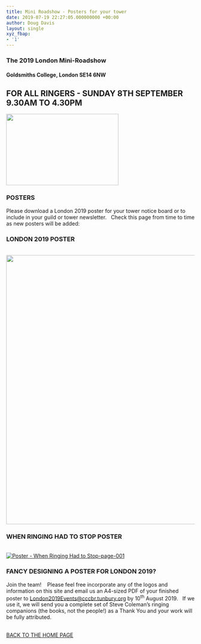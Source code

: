 ```yaml
---
title: Mini Roadshow - Posters for your tower
date: 2019-07-19 22:27:05.000000000 +00:00
author: Doug Davis
layout: single
xyz_fbap:
- '1'
---
```

### The 2019 London Mini-Roadshow

#### Goldsmiths College, London SE14 6NW

## FOR ALL RINGERS - SUNDAY 8TH SEPTEMBER 9.30AM TO 4.30PM

<img loading="lazy" width="300" height="191" src="https://cccbr.org.uk/wp-content/uploads/2019/05/london2019_logo-300x191.jpg" alt="" srcset="https://cccbr.org.uk/wp-content/uploads/2019/05/london2019_logo-300x191.jpg 300w, https://cccbr.org.uk/wp-content/uploads/2019/05/london2019_logo.jpg 540w" sizes="(max-width: 300px) 100vw, 300px" /> 

### POSTERS

Please download a London 2019 poster for your tower notice board or to include in your guild or tower newsletter.   Check this page from time to time as new posters will be added:

### LONDON 2019 POSTER

<a href="https://cccbr.org.uk/wp-content/uploads/2019/07/Poster-London-2019.pdf" data-elementor-open-lightbox="" target="_blank" rel="noopener noreferrer"><br /> <img loading="lazy" width="960" height="720" src="https://cccbr.org.uk/wp-content/uploads/2019/07/Poster-London-2019.jpg" alt="" srcset="https://cccbr.org.uk/wp-content/uploads/2019/07/Poster-London-2019.jpg 960w, https://cccbr.org.uk/wp-content/uploads/2019/07/Poster-London-2019-300x225.jpg 300w, https://cccbr.org.uk/wp-content/uploads/2019/07/Poster-London-2019-768x576.jpg 768w, https://cccbr.org.uk/wp-content/uploads/2019/07/Poster-London-2019-600x450.jpg 600w" sizes="(max-width: 960px) 100vw, 960px" /> </a>

### WHEN RINGING HAD TO STOP POSTER

<a href="https://cccbr.org.uk/wp-content/uploads/2019/07/Poster-When-Ringing-Had-to-Stop.pdf" data-elementor-open-lightbox="" target="_blank" rel="noopener noreferrer"><br /> <img src="https://cccbr.org.uk/wp-content/uploads/elementor/thumbs/Poster-When-Ringing-Had-to-Stop-page-001-ob0pffdb0hl2841fikyu6ow4yol8kdezqfo7kr12ww.jpg" title="Poster - When Ringing Had to Stop-page-001" alt="Poster - When Ringing Had to Stop-page-001" /> </a>

### FANCY DESIGNING A POSTER FOR LONDON 2019?

Join the team!    Please feel free incorporate any of the logos and information on this site and email us an A4-sized PDF of your finished poster to <London2019Events@cccbr.tunbury.org> by 10<sup>th</sup> August 2019.   If we use it, we will send you a complete set of Steve Coleman’s ringing companions (the books, not the people!) as a Thank You and your work will be fully attributed.

<a href="/about/annual-meetings/2019-meeting/mini-roadshow/" role="button"><br /> BACK TO THE HOME PAGE<br /> </a>
